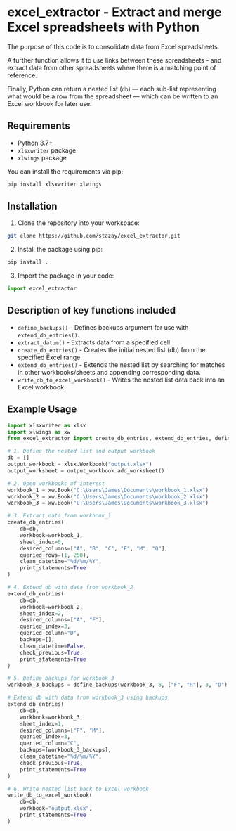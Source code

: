 # excel_extractor - Extract and merge Excel spreadsheets with Python

The purpose of this code is to consolidate data from Excel spreadsheets. 

A further function allows it to use links between these spreadsheets - and extract data from other spreadsheets where there is a matching point of reference.

Finally, Python can return a nested list (`db`) — each sub-list representing what would be a row from the spreadsheet — which can be written to an Excel workbook for later use.

## Requirements

- Python 3.7+
- `xlsxwriter` package
- `xlwings` package

You can install the requirements via pip:

```bash
pip install xlsxwriter xlwings
```

## Installation

1. Clone the repository into your workspace:

```bash
git clone https://github.com/stazay/excel_extractor.git
```

2. Install the package using pip:

```bash
pip install .
```

3. Import the package in your code:

```python
import excel_extractor
```

## Description of key functions included

- `define_backups()` - Defines backups argument for use with `extend_db_entries()`.
- `extract_datum()` - Extracts data from a specified cell.
- `create_db_entries()` - Creates the initial nested list (db) from the specified Excel range.
- `extend_db_entries()` - Extends the nested list by searching for matches in other workbooks/sheets and appending corresponding data.
- `write_db_to_excel_workbook()` - Writes the nested list data back into an Excel workbook.

## Example Usage

```python
import xlsxwriter as xlsx
import xlwings as xw
from excel_extractor import create_db_entries, extend_db_entries, define_backups, write_db_to_excel_workbook

# 1. Define the nested list and output workbook
db = []
output_workbook = xlsx.Workbook("output.xlsx")
output_worksheet = output_workbook.add_worksheet()

# 2. Open workbooks of interest
workbook_1 = xw.Book("C:\Users\James\Documents\workbook_1.xlsx")
workbook_2 = xw.Book("C:\Users\James\Documents\workbook_2.xlsx")
workbook_3 = xw.Book("C:\Users\James\Documents\workbook_3.xlsx")

# 3. Extract data from workbook_1
create_db_entries(
    db=db,
    workbook=workbook_1,
    sheet_index=0,
    desired_columns=["A", "B", "C", "F", "M", "Q"],
    queried_rows=(1, 250),
    clean_datetime="%d/%m/%Y",
    print_statements=True
)

# 4. Extend db with data from workbook_2
extend_db_entries(
    db=db,
    workbook=workbook_2,
    sheet_index=2,
    desired_columns=["A", "F"],
    queried_index=3,
    queried_column="D",
    backups=[],
    clean_datetime=False,
    check_previous=True,
    print_statements=True
)

# 5. Define backups for workbook_3
workbook_3_backups = define_backups(workbook_3, 8, ["F", "H"], 3, "D")

# Extend db with data from workbook_3 using backups
extend_db_entries(
    db=db,
    workbook=workbook_3,
    sheet_index=1,
    desired_columns=["F", "M"],
    queried_index=3,
    queried_column="C",
    backups=[workbook_3_backups],
    clean_datetime="%d/%m/%Y",
    check_previous=True,
    print_statements=True
)

# 6. Write nested list back to Excel workbook
write_db_to_excel_workbook(
    db=db,
    workbook="output.xlsx",
    print_statements=True
)
```
